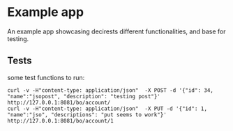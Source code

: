 Example app
===

An example app showcasing decirests different functionalities, and base
for testing.

Tests
---
some test functions to run:

```
curl -v -H"content-type: application/json"  -X POST -d '{"id": 34, "name":"jsopost", "description": "testing post"}'  http://127.0.0.1:8081/bo/account/
curl -v -H"content-type: application/json"  -X PUT -d '{"id": 1, "name":"jso", "descriptions": "put seems to work"}'  http://127.0.0.1:8081/bo/account/1


```

